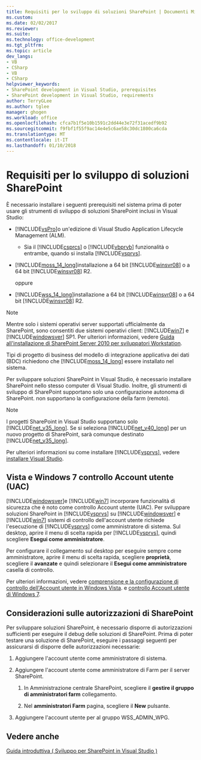```yaml
---
title: Requisiti per lo sviluppo di soluzioni SharePoint | Documenti Microsoft
ms.custom: 
ms.date: 02/02/2017
ms.reviewer: 
ms.suite: 
ms.technology: office-development
ms.tgt_pltfrm: 
ms.topic: article
dev_langs:
- VB
- CSharp
- VB
- CSharp
helpviewer_keywords:
- SharePoint development in Visual Studio, prerequisites
- SharePoint development in Visual Studio, requirements
author: TerryGLee
ms.author: tglee
manager: ghogen
ms.workload: office
ms.openlocfilehash: cfca7b1f5e10b1591c2dd44e3e72f31acedf9b92
ms.sourcegitcommit: f9fbf1f55f9ac14e4e5c6ae58c30dc1800ca6cda
ms.translationtype: MT
ms.contentlocale: it-IT
ms.lasthandoff: 01/10/2018
---
```

# <a name="requirements-for-developing-sharepoint-solutions"></a>Requisiti per lo sviluppo di soluzioni SharePoint
  È necessario installare i seguenti prerequisiti nel sistema prima di poter usare gli strumenti di sviluppo di soluzioni SharePoint inclusi in Visual Studio:  
  
-   [!INCLUDE[vsPro](../sharepoint/includes/vspro-md.md)]o un'edizione di Visual Studio Application Lifecycle Management (ALM).  
  
    -   Sia il [!INCLUDE[csprcs](../sharepoint/includes/csprcs-md.md)] o [!INCLUDE[vbprvb](../sharepoint/includes/vbprvb-md.md)] funzionalità o entrambe, quando si installa [!INCLUDE[vsprvs](../sharepoint/includes/vsprvs-md.md)].  
  
-   [!INCLUDE[moss_14_long](../sharepoint/includes/moss-14-long-md.md)]installazione a 64 bit [!INCLUDE[winsvr08](../sharepoint/includes/winsvr08-md.md)] o a 64 bit [!INCLUDE[winsvr08](../sharepoint/includes/winsvr08-md.md)] R2.  
  
     oppure  
  
-   [!INCLUDE[wss_14_long](../sharepoint/includes/wss-14-long-md.md)]installazione a 64 bit [!INCLUDE[winsvr08](../sharepoint/includes/winsvr08-md.md)] o a 64 bit [!INCLUDE[winsvr08](../sharepoint/includes/winsvr08-md.md)] R2.  
  
> [!NOTE]  
>  Mentre solo i sistemi operativi server supportati ufficialmente da SharePoint, sono consentiti due sistemi operativi client: [!INCLUDE[win7](../sharepoint/includes/win7-md.md)] e [!INCLUDE[windowsver](../sharepoint/includes/windowsver-md.md)] SP1. Per ulteriori informazioni, vedere [Guida all'installazione di SharePoint Server 2010 per sviluppatori Workstation](http://go.microsoft.com/fwlink/?LinkID=164557).  
  
 Tipi di progetto di business del modello di integrazione applicativa dei dati (BDC) richiedono che [!INCLUDE[moss_14_long](../sharepoint/includes/moss-14-long-md.md)] essere installato nel sistema.  
  
 Per sviluppare soluzioni SharePoint in Visual Studio, è necessario installare SharePoint nello stesso computer di Visual Studio. Inoltre, gli strumenti di sviluppo di SharePoint supportano solo una configurazione autonoma di SharePoint. non supportano la configurazione della farm (remoto).  
  
> [!NOTE]  
>  I progetti SharePoint in Visual Studio supportano solo [!INCLUDE[net_v35_long](../sharepoint/includes/net-v35-long-md.md)]. Se si seleziona [!INCLUDE[net_v40_long](../sharepoint/includes/net-v40-long-md.md)] per un nuovo progetto di SharePoint, sarà comunque destinato [!INCLUDE[net_v35_long](../sharepoint/includes/net-v35-long-md.md)].  
  
 Per ulteriori informazioni su come installare [!INCLUDE[vsprvs](../sharepoint/includes/vsprvs-md.md)], vedere [installare Visual Studio](../install/install-visual-studio.md).  
  
## <a name="vista-and-windows-7-user-account-control-uac"></a>Vista e Windows 7 controllo Account utente (UAC)  
 [!INCLUDE[windowsver](../sharepoint/includes/windowsver-md.md)]e [!INCLUDE[win7](../sharepoint/includes/win7-md.md)] incorporare funzionalità di sicurezza che è noto come controllo Account utente (UAC). Per sviluppare soluzioni SharePoint in [!INCLUDE[vsprvs](../sharepoint/includes/vsprvs-md.md)] su [!INCLUDE[windowsver](../sharepoint/includes/windowsver-md.md)] e [!INCLUDE[win7](../sharepoint/includes/win7-md.md)] sistemi di controllo dell'account utente richiede l'esecuzione di [!INCLUDE[vsprvs](../sharepoint/includes/vsprvs-md.md)] come amministratore di sistema. Sul desktop, aprire il menu di scelta rapida per [!INCLUDE[vsprvs](../sharepoint/includes/vsprvs-md.md)], quindi scegliere **Esegui come amministratore**.  
  
 Per configurare il collegamento sul desktop per eseguire sempre come amministratore, aprire il menu di scelta rapida, scegliere **proprietà**, scegliere il **avanzate** e quindi selezionare il **Esegui come amministratore**  casella di controllo.  
  
 Per ulteriori informazioni, vedere [comprensione e la configurazione di controllo dell'Account utente in Windows Vista](http://go.microsoft.com/fwlink/?LinkID=156476). e [controllo Account utente di Windows 7](http://go.microsoft.com/fwlink/?LinkId=177523).  
  
## <a name="sharepoint-permissions-considerations"></a>Considerazioni sulle autorizzazioni di SharePoint  
 Per sviluppare soluzioni SharePoint, è necessario disporre di autorizzazioni sufficienti per eseguire il debug delle soluzioni di SharePoint. Prima di poter testare una soluzione di SharePoint, eseguire i passaggi seguenti per assicurarsi di disporre delle autorizzazioni necessarie:  
  
1.  Aggiungere l'account utente come amministratore di sistema.  
  
2.  Aggiungere l'account utente come amministratore di Farm per il server SharePoint.  
  
    1.  In Amministrazione centrale SharePoint, scegliere il **gestire il gruppo di amministratori farm** collegamento.  
  
    2.  Nel **amministratori Farm** pagina, scegliere il **New** pulsante.  
  
3.  Aggiungere l'account utente per al gruppo WSS_ADMIN_WPG.  
  
## <a name="see-also"></a>Vedere anche  
 [Guida introduttiva &#40; Sviluppo per SharePoint in Visual Studio &#41;](../sharepoint/getting-started-sharepoint-development-in-visual-studio.md)  
  
  